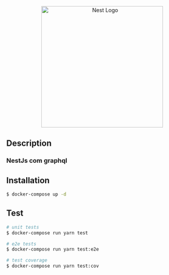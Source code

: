 <p align="center">
  <a href="http://nestjs.com/" target="blank"><img src="https://nestjs.com/img/logo_text.svg" width="320" alt="Nest Logo" /></a>
</p>

## Description

### NestJs com graphql

## Installation

```bash
$ docker-compose up -d
```

## Test

```bash
# unit tests
$ docker-compose run yarn test

# e2e tests
$ docker-compose run yarn test:e2e

# test coverage
$ docker-compose run yarn test:cov
```
